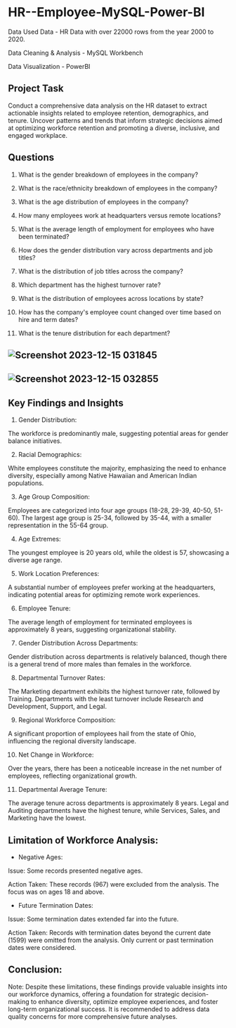 # HR--Employee-MySQL-Power-BI

Data Used
Data - HR Data with over 22000 rows from the year 2000 to 2020.

Data Cleaning & Analysis - MySQL Workbench

Data Visualization - PowerBI

## Project Task
Conduct a comprehensive data analysis on the HR dataset to extract actionable insights related to employee retention, demographics, and tenure. Uncover patterns and trends that inform strategic decisions aimed at optimizing workforce retention  and promoting a diverse, inclusive, and engaged workplace. 

## Questions
1. What is the gender breakdown of employees in the company?

2. What is the race/ethnicity breakdown of employees in the company?

3. What is the age distribution of employees in the company?

4. How many employees work at headquarters versus remote locations?

5. What is the average length of employment for employees who have been terminated?

6. How does the gender distribution vary across departments and job titles?

7. What is the distribution of job titles across the company?

8. Which department has the highest turnover rate?

9. What is the distribution of employees across locations by state?

10. How has the company's employee count changed over time based on hire and term dates?

11. What is the tenure distribution for each department?


## ![Screenshot 2023-12-15 031845](https://github.com/Samfocus/HR--Employee-MySQL-Power-BI/assets/152339100/9eaf12d8-7a06-4506-a9f1-0b1cb368a649)

## ![Screenshot 2023-12-15 032855](https://github.com/Samfocus/HR--Employee-MySQL-Power-BI/assets/152339100/35d7fb2c-37d1-4fab-a4f9-2dbbbc9a0817)

## Key Findings and Insights

1. Gender Distribution:

The workforce is predominantly male, suggesting potential areas for gender balance initiatives.

2. Racial Demographics:

White employees constitute the majority, emphasizing the need to enhance diversity, especially among Native Hawaiian and American Indian populations.

3. Age Group Composition:

Employees are categorized into four age groups (18-28, 29-39, 40-50, 51-60).
The largest age group is 25-34, followed by 35-44, with a smaller representation in the 55-64 group.

4. Age Extremes:

The youngest employee is 20 years old, while the oldest is 57, showcasing a diverse age range.

5. Work Location Preferences:

A substantial number of employees prefer working at the headquarters, indicating potential areas for optimizing remote work experiences.

6. Employee Tenure:

The average length of employment for terminated employees is approximately 8 years, suggesting organizational stability.

7. Gender Distribution Across Departments:

Gender distribution across departments is relatively balanced, though there is a general trend of more males than females in the workforce.

8. Departmental Turnover Rates:

The Marketing department exhibits the highest turnover rate, followed by Training.
Departments with the least turnover include Research and Development, Support, and Legal.

9. Regional Workforce Composition:

A significant proportion of employees hail from the state of Ohio, influencing the regional diversity landscape.

10. Net Change in Workforce:

Over the years, there has been a noticeable increase in the net number of employees, reflecting organizational growth.

11. Departmental Average Tenure:

The average tenure across departments is approximately 8 years.
Legal and Auditing departments have the highest tenure, while Services, Sales, and Marketing have the lowest.



## Limitation of Workforce Analysis:

+ Negative Ages:

Issue: Some records presented negative ages.

Action Taken: These records (967) were excluded from the analysis. The focus was on ages 18 and above.

+ Future Termination Dates:

Issue: Some termination dates extended far into the future.

Action Taken: Records with termination dates beyond the current date (1599) were omitted from the analysis. Only current or past termination dates were considered.

## Conclusion:
Note: Despite these limitations, these findings provide valuable insights into our workforce dynamics, offering a foundation for strategic decision-making to enhance diversity, optimize employee experiences, and foster long-term organizational success. It is recommended to address data quality concerns for more comprehensive future analyses.
